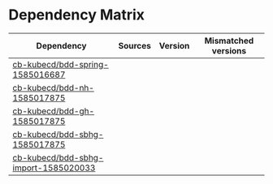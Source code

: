 # Dependency Matrix

Dependency | Sources | Version | Mismatched versions
---------- | ------- | ------- | -------------------
[cb-kubecd/bdd-spring-1585016687](https://github.com/cb-kubecd/bdd-spring-1585016687.git) |  | []() | 
[cb-kubecd/bdd-nh-1585017875](https://github.com/cb-kubecd/bdd-nh-1585017875.git) |  | []() | 
[cb-kubecd/bdd-gh-1585017875](https://github.com/cb-kubecd/bdd-gh-1585017875.git) |  | []() | 
[cb-kubecd/bdd-sbhg-1585017875](https://github.com/cb-kubecd/bdd-sbhg-1585017875.git) |  | []() | 
[cb-kubecd/bdd-sbhg-import-1585020033](https://github.com/cb-kubecd/bdd-sbhg-import-1585020033.git) |  | []() | 
